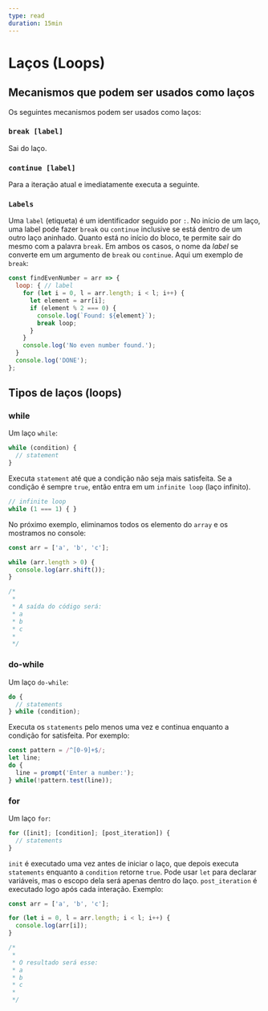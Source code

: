 ```yaml
---
type: read
duration: 15min
---
```


# Laços (Loops)

## Mecanismos que podem ser usados como laços

Os seguintes mecanismos podem ser usados como laços:

### `break [label]`

Sai do laço.

### `continue [label]`

Para a iteração atual e imediatamente executa a seguinte.

### `Labels`

Uma `label` (etiqueta) é um identificador seguido por `:`. No início de um laço,
uma label pode fazer `break` ou `continue` inclusive se está dentro de um outro
laço aninhado. Quanto está no início do bloco, te permite sair do mesmo com a
palavra `break`. Em ambos os casos, o nome da _label_ se converte em um
argumento de `break` ou `continue`. Aqui um exemplo de `break`:

```js
const findEvenNumber = arr => {
  loop: { // label
    for (let i = 0, l = arr.length; i < l; i++) {
      let element = arr[i];
      if (element % 2 === 0) {
        console.log(`Found: ${element}`);
        break loop;
      }
    }
    console.log('No even number found.');
  }
  console.log('DONE');
};
```

## Tipos de laços (loops)

### while

Um laço `while`:

```js
while (condition) {
  // statement
}
```

Executa `statement` até que a condição não seja mais satisfeita. Se a condição é
sempre `true`, então entra em um `infinite loop` (laço infinito).

```js
// infinite loop
while (1 === 1) { }
```

No próximo exemplo, eliminamos todos os elemento do `array` e os mostramos no
console:

```js
const arr = ['a', 'b', 'c'];

while (arr.length > 0) {
  console.log(arr.shift());
}

/*
 *
 * A saída do código será:
 * a
 * b
 * c
 *
 */
```

### do-while

Um laço `do-while`:

```js
do {
  // statements
} while (condition);
```

Executa os `statements` pelo menos uma vez e continua enquanto a condição for
satisfeita. Por exemplo:

```js
const pattern = /^[0-9]+$/;
let line;
do {
  line = prompt('Enter a number:');
} while(!pattern.test(line));
```

### for

Um laço `for`:

```js
for ([init]; [condition]; [post_iteration]) {
  // statements
}
```

`init` é executado uma vez antes de iniciar o laço, que depois executa
`statements` enquanto a `condition` retorne `true`. Pode usar `let` para
declarar variáveis, mas o escopo dela será apenas dentro do laço.
`post_iteration` é executado logo após cada interação. Exemplo:

```js
const arr = ['a', 'b', 'c'];

for (let i = 0, l = arr.length; i < l; i++) {
  console.log(arr[i]);
}

/*
 *
 * O resultado será esse:
 * a
 * b
 * c
 *
 */
```
